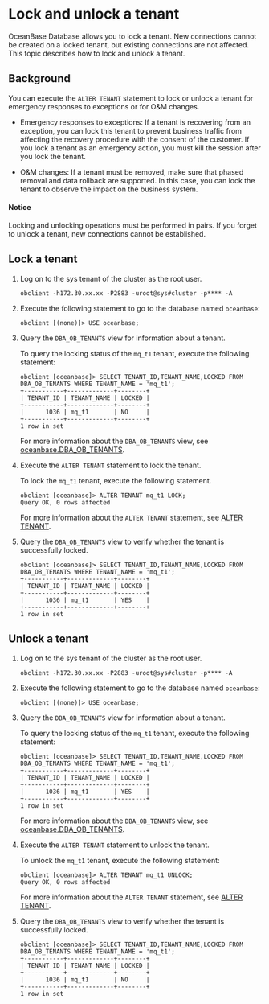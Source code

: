 # Lock and unlock a tenant

OceanBase Database allows you to lock a tenant. New connections cannot be created on a locked tenant, but existing connections are not affected. This topic describes how to lock and unlock a tenant.

## Background

You can execute the `ALTER TENANT` statement to lock or unlock a tenant for emergency responses to exceptions or for O&M changes.

* Emergency responses to exceptions: If a tenant is recovering from an exception, you can lock this tenant to prevent business traffic from affecting the recovery procedure with the consent of the customer. If you lock a tenant as an emergency action, you must kill the session after you lock the tenant.

* O&M changes: If a tenant must be removed, make sure that phased removal and data rollback are supported. In this case, you can lock the tenant to observe the impact on the business system.

<main id="notice" type='notice'>
    <h4>Notice</h4>
    <p>Locking and unlocking operations must be performed in pairs. If you forget to unlock a tenant, new connections cannot be established. </p>
</main>

## Lock a tenant

1. Log on to the sys tenant of the cluster as the root user.

   ```shell
   obclient -h172.30.xx.xx -P2883 -uroot@sys#cluster -p**** -A
   ```

2. Execute the following statement to go to the database named `oceanbase`:

   ```shell
   obclient [(none)]> USE oceanbase;
   ```

3. Query the `DBA_OB_TENANTS` view for information about a tenant.

   To query the locking status of the `mq_t1` tenant, execute the following statement:

   ```shell
   obclient [oceanbase]> SELECT TENANT_ID,TENANT_NAME,LOCKED FROM DBA_OB_TENANTS WHERE TENANT_NAME = 'mq_t1';
   +-----------+-------------+--------+
   | TENANT_ID | TENANT_NAME | LOCKED |
   +-----------+-------------+--------+
   |      1036 | mq_t1       | NO     |
   +-----------+-------------+--------+
   1 row in set
   ```

   For more information about the `DBA_OB_TENANTS` view, see [oceanbase.DBA_OB_TENANTS](../../../7.reference/5.system-reference/4.system-view-of-mysql-mode/2.dictionary-view-of-mysql-mode/58.oceanbase-dba_ob_tenants-of-mysql-mode.md).

4. Execute the `ALTER TENANT` statement to lock the tenant.

   To lock the `mq_t1` tenant, execute the following statement.

   ```shell
   obclient [oceanbase]> ALTER TENANT mq_t1 LOCK;
   Query OK, 0 rows affected
   ```

   For more information about the `ALTER TENANT` statement, see [ALTER TENANT](../../../7.reference/4.development-reference/1.sql-syntax/1.system-tenants/5.alter-tenant.md).

5. Query the `DBA_OB_TENANTS` view to verify whether the tenant is successfully locked.

   ```shell
   obclient [oceanbase]> SELECT TENANT_ID,TENANT_NAME,LOCKED FROM DBA_OB_TENANTS WHERE TENANT_NAME = 'mq_t1';
   +-----------+-------------+--------+
   | TENANT_ID | TENANT_NAME | LOCKED |
   +-----------+-------------+--------+
   |      1036 | mq_t1       | YES    |
   +-----------+-------------+--------+
   1 row in set
   ```

## Unlock a tenant

1. Log on to the sys tenant of the cluster as the root user.

   ```shell
   obclient -h172.30.xx.xx -P2883 -uroot@sys#cluster -p**** -A
   ```

2. Execute the following statement to go to the database named `oceanbase`:

   ```shell
   obclient [(none)]> USE oceanbase;
   ```

3. Query the `DBA_OB_TENANTS` view for information about a tenant.

   To query the locking status of the `mq_t1` tenant, execute the following statement:

   ```shell
   obclient [oceanbase]> SELECT TENANT_ID,TENANT_NAME,LOCKED FROM DBA_OB_TENANTS WHERE TENANT_NAME = 'mq_t1';
   +-----------+-------------+--------+
   | TENANT_ID | TENANT_NAME | LOCKED |
   +-----------+-------------+--------+
   |      1036 | mq_t1       | YES    |
   +-----------+-------------+--------+
   1 row in set
   ```

   For more information about the `DBA_OB_TENANTS` view, see [oceanbase.DBA_OB_TENANTS](../../../7.reference/5.system-reference/4.system-view-of-mysql-mode/2.dictionary-view-of-mysql-mode/58.oceanbase-dba_ob_tenants-of-mysql-mode.md).

4. Execute the `ALTER TENANT` statement to unlock the tenant.

   To unlock the `mq_t1` tenant, execute the following statement:

   ```shell
   obclient [oceanbase]> ALTER TENANT mq_t1 UNLOCK;
   Query OK, 0 rows affected
   ```

   For more information about the `ALTER TENANT` statement, see [ALTER TENANT](../../../7.reference/4.development-reference/1.sql-syntax/1.system-tenants/5.alter-tenant.md).

5. Query the `DBA_OB_TENANTS` view to verify whether the tenant is successfully locked.

   ```shell
   obclient [oceanbase]> SELECT TENANT_ID,TENANT_NAME,LOCKED FROM DBA_OB_TENANTS WHERE TENANT_NAME = 'mq_t1';
   +-----------+-------------+--------+
   | TENANT_ID | TENANT_NAME | LOCKED |
   +-----------+-------------+--------+
   |      1036 | mq_t1       | NO     |
   +-----------+-------------+--------+
   1 row in set
   ```
